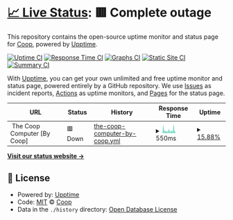 # [📈 Live Status](https://CoopPlayzz.github.io/Webstatus-other): <!--live status--> **🟥 Complete outage**

This repository contains the open-source uptime monitor and status page for [Coop](coopos.github.io/CoopOS), powered by [Upptime](https://github.com/upptime/upptime).

[![Uptime CI](https://github.com/CoopPlayzz/Webstatus-other/workflows/Uptime%20CI/badge.svg)](https://github.com/CoopPlayzz/Webstatus-other/actions?query=workflow%3A%22Uptime+CI%22)
[![Response Time CI](https://github.com/CoopPlayzz/Webstatus-other/workflows/Response%20Time%20CI/badge.svg)](https://github.com/CoopPlayzz/Webstatus-other/actions?query=workflow%3A%22Response+Time+CI%22)
[![Graphs CI](https://github.com/CoopPlayzz/Webstatus-other/workflows/Graphs%20CI/badge.svg)](https://github.com/CoopPlayzz/Webstatus-other/actions?query=workflow%3A%22Graphs+CI%22)
[![Static Site CI](https://github.com/CoopPlayzz/Webstatus-other/workflows/Static%20Site%20CI/badge.svg)](https://github.com/CoopPlayzz/Webstatus-other/actions?query=workflow%3A%22Static+Site+CI%22)
[![Summary CI](https://github.com/CoopPlayzz/Webstatus-other/workflows/Summary%20CI/badge.svg)](https://github.com/CoopPlayzz/Webstatus-other/actions?query=workflow%3A%22Summary+CI%22)

With [Upptime](https://upptime.js.org), you can get your own unlimited and free uptime monitor and status page, powered entirely by a GitHub repository. We use [Issues](https://github.com/CoopPlayzz/Webstatus-other/issues) as incident reports, [Actions](https://github.com/CoopPlayzz/Webstatus-other/actions) as uptime monitors, and [Pages](https://CoopPlayzz.github.io/Webstatus-other) for the status page.

<!--start: status pages-->
<!-- This summary is generated by Upptime (https://github.com/upptime/upptime) -->
<!-- Do not edit this manually, your changes will be overwritten -->
<!-- prettier-ignore -->
| URL | Status | History | Response Time | Uptime |
| --- | ------ | ------- | ------------- | ------ |
| <img alt="" src="https://favicons.githubusercontent.com/null" height="13"> The Coop Computer [By Coop] | 🟥 Down | [the-coop-computer-by-coop.yml](https://github.com/CoopPlayzz/Webstatus-other/commits/HEAD/history/the-coop-computer-by-coop.yml) | <details><summary><img alt="Response time graph" src="./graphs/the-coop-computer-by-coop/response-time-week.png" height="20"> 550ms</summary><br><a href="https://CoopPlayzz.github.io/Webstatus-other/history/the-coop-computer-by-coop"><img alt="Response time 726" src="https://img.shields.io/endpoint?url=https%3A%2F%2Fraw.githubusercontent.com%2FCoopPlayzz%2FWebstatus-other%2FHEAD%2Fapi%2Fthe-coop-computer-by-coop%2Fresponse-time.json"></a><br><a href="https://CoopPlayzz.github.io/Webstatus-other/history/the-coop-computer-by-coop"><img alt="24-hour response time 533" src="https://img.shields.io/endpoint?url=https%3A%2F%2Fraw.githubusercontent.com%2FCoopPlayzz%2FWebstatus-other%2FHEAD%2Fapi%2Fthe-coop-computer-by-coop%2Fresponse-time-day.json"></a><br><a href="https://CoopPlayzz.github.io/Webstatus-other/history/the-coop-computer-by-coop"><img alt="7-day response time 550" src="https://img.shields.io/endpoint?url=https%3A%2F%2Fraw.githubusercontent.com%2FCoopPlayzz%2FWebstatus-other%2FHEAD%2Fapi%2Fthe-coop-computer-by-coop%2Fresponse-time-week.json"></a><br><a href="https://CoopPlayzz.github.io/Webstatus-other/history/the-coop-computer-by-coop"><img alt="30-day response time 726" src="https://img.shields.io/endpoint?url=https%3A%2F%2Fraw.githubusercontent.com%2FCoopPlayzz%2FWebstatus-other%2FHEAD%2Fapi%2Fthe-coop-computer-by-coop%2Fresponse-time-month.json"></a><br><a href="https://CoopPlayzz.github.io/Webstatus-other/history/the-coop-computer-by-coop"><img alt="1-year response time 726" src="https://img.shields.io/endpoint?url=https%3A%2F%2Fraw.githubusercontent.com%2FCoopPlayzz%2FWebstatus-other%2FHEAD%2Fapi%2Fthe-coop-computer-by-coop%2Fresponse-time-year.json"></a></details> | <details><summary><a href="https://CoopPlayzz.github.io/Webstatus-other/history/the-coop-computer-by-coop">15.88%</a></summary><a href="https://CoopPlayzz.github.io/Webstatus-other/history/the-coop-computer-by-coop"><img alt="All-time uptime 24.48%" src="https://img.shields.io/endpoint?url=https%3A%2F%2Fraw.githubusercontent.com%2FCoopPlayzz%2FWebstatus-other%2FHEAD%2Fapi%2Fthe-coop-computer-by-coop%2Fuptime.json"></a><br><a href="https://CoopPlayzz.github.io/Webstatus-other/history/the-coop-computer-by-coop"><img alt="24-hour uptime 23.24%" src="https://img.shields.io/endpoint?url=https%3A%2F%2Fraw.githubusercontent.com%2FCoopPlayzz%2FWebstatus-other%2FHEAD%2Fapi%2Fthe-coop-computer-by-coop%2Fuptime-day.json"></a><br><a href="https://CoopPlayzz.github.io/Webstatus-other/history/the-coop-computer-by-coop"><img alt="7-day uptime 15.88%" src="https://img.shields.io/endpoint?url=https%3A%2F%2Fraw.githubusercontent.com%2FCoopPlayzz%2FWebstatus-other%2FHEAD%2Fapi%2Fthe-coop-computer-by-coop%2Fuptime-week.json"></a><br><a href="https://CoopPlayzz.github.io/Webstatus-other/history/the-coop-computer-by-coop"><img alt="30-day uptime 24.48%" src="https://img.shields.io/endpoint?url=https%3A%2F%2Fraw.githubusercontent.com%2FCoopPlayzz%2FWebstatus-other%2FHEAD%2Fapi%2Fthe-coop-computer-by-coop%2Fuptime-month.json"></a><br><a href="https://CoopPlayzz.github.io/Webstatus-other/history/the-coop-computer-by-coop"><img alt="1-year uptime 24.48%" src="https://img.shields.io/endpoint?url=https%3A%2F%2Fraw.githubusercontent.com%2FCoopPlayzz%2FWebstatus-other%2FHEAD%2Fapi%2Fthe-coop-computer-by-coop%2Fuptime-year.json"></a></details>

<!--end: status pages-->

[**Visit our status website →**](https://CoopPlayzz.github.io/Webstatus-other)

## 📄 License

- Powered by: [Upptime](https://github.com/upptime/upptime)
- Code: [MIT](./LICENSE) © [Coop](coopos.github.io/CoopOS)
- Data in the `./history` directory: [Open Database License](https://opendatacommons.org/licenses/odbl/1-0/)
